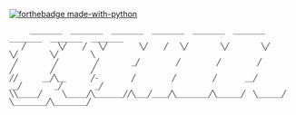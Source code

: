 [![forthebadge made-with-python](http://ForTheBadge.com/images/badges/made-with-python.svg)](https://www.python.org/)
```
     ________  ________  ________  ________  ________  ________  ________  ________  ________ 
   ╱        ╲╱    ╱   ╲╱        ╲╱    ╱   ╲╱        ╲╱        ╲╱        ╲╱        ╲╱        ╲
 ╱         ╱         ╱        _╱         ╱         ╱         ╱         ╱         ╱         ╱
╱╱      __╱╲__      ╱-        ╱         ╱         ╱       __╱       __╱        _╱        _╱ 
╲╲_____╱     ╲_____╱╲_______╱╱╲___╱____╱╲________╱╲______╱  ╲______╱  ╲________╱╲________╱ 
```
